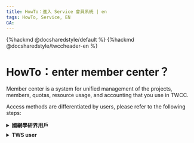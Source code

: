 ```yaml
---
title: HowTo：進入 Service 會員系統 | en
tags: HowTo, Service, EN
GA: 
---
```


{%hackmd @docsharedstyle/default %}
{%hackmd @docsharedstyle/twccheader-en %}


# HowTo：enter member center？

Member center is a system for unified management of the projects, members, quotas, resource usage, and accounting that you use in TWCC.

Access methods are differentiated by users, please refer to the following steps:


<!-- 1 start -->

<details class="docspoiler">

<summary><b>國網學研界用戶</b></summary>

### Method 1： TWCC 

- Step 1. Sign in TWCC

    - Go to the TWCC portal and click to sign in

    ![](https://cos.twcc.ai/SYS-MANUAL/uploads/upload_16650bd5b61cd8aefe5d0ab1c9bfed54.png)

    - select「**國網學研用戶**」portal, enter your account password to login

    ![](https://cos.twcc.ai/SYS-MANUAL/uploads/upload_2f4b809434719e28fd359695264cf884.png)


- Step 2. Enter iService member center

    click the upper right corner 「**Your nickname**」, continue by click 「**Account & Project**」，to enter member center。

    ![](https://cos.twcc.ai/SYS-MANUAL/uploads/upload_736ef9e82bf6e8e8df308925e0e4f432.png)

### Method 2：

Directly sign in via [iService](https://iservice.nchc.org.tw/nchc_service/index.php?lang_type=) to enter member center.

</details>

<!-- Space -->

<div style="height:8px"></div>

<!-- 2. start -->

<details class="docspoiler">

<summary><b>TWS user</b></summary>

<br>

Enter TWS，click 「**Member Center**」、enter passcode, you can view related information such as projects and accouting.

![](https://cos.twcc.ai/SYS-MANUAL/uploads/upload_300f633fda231c709a7d78b299ea53ce.png)

or after your login, click「**Your Nickname**」or「**Member Center**」to enter member center。

![](https://cos.twcc.ai/SYS-MANUAL/uploads/upload_25d8669308923bf8bcfcb343307b5baf.png)



<br>
